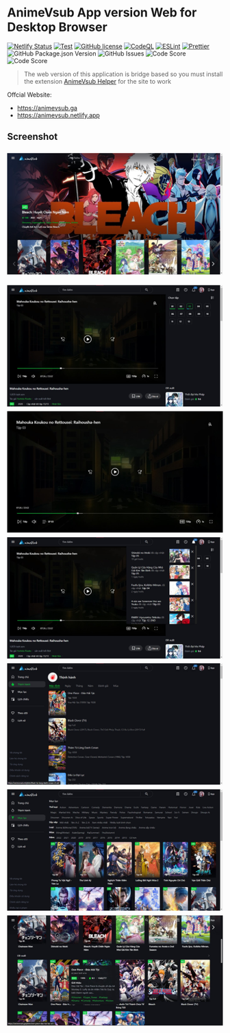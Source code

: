 # AnimeVsub App version Web for Desktop Browser

[![Netlify Status](https://api.netlify.com/api/v1/badges/8d283f4d-ec6c-4fdd-af55-472118515914/deploy-status)](https://app.netlify.com/sites/animevsub/deploys) [![Test](https://github.com/anime-vsub/desktop-web/actions/workflows/test.yml/badge.svg)](https://github.com/anime-vsub/desktop-web/actions/workflows/test.yml) [![GitHub license](https://img.shields.io/github/license/anime-vsub/app)](https://github.com/anime-vsub/desktop-web/blob/main/LICENSE) [![CodeQL](https://github.com/anime-vsub/desktop-web/actions/workflows/codeql.yml/badge.svg)](https://github.com/anime-vsub/desktop-web/actions/workflows/codeql.yml) [![ESLint](https://github.com/anime-vsub/desktop-web/actions/workflows/eslint.yml/badge.svg)](https://github.com/anime-vsub/desktop-web/actions/workflows/eslint.yml) [![Prettier](https://github.com/anime-vsub/desktop-web/actions/workflows/pretter.yml/badge.svg)](https://github.com/anime-vsub/desktop-web/actions/workflows/pretter.yml)
<img alt="GitHub Package.json Version" src="https://img.shields.io/github/package-json/v/anime-vsub/desktop-web" />
<img alt="GitHub Issues" src="https://img.shields.io/github/issues/anime-vsub/desktop-web" />
<img alt="Code Score" src="https://api.codiga.io/project/35013/score/svg" />
<img alt="Code Score" src="https://api.codiga.io/project/35013/status/svg" />

> The web version of this application is bridge based so you must install the extension [AnimeVsub Helper](https://github.com/anime-vsub/extension-animevsub-helper) for the site to work

Offcial Website:

- https://animevsub.ga
- https://animevsub.netlify.app

## Screenshot

<!--screenshot--><a href="./meta/screenshoots/2022-11-02 105058.jpeg"><img src="./meta/screenshoots/2022-11-02 105058.jpeg" style="margin-top: 8px"></a>

<a href="./meta/screenshoots/2022-11-02 150257.jpeg"><img src="./meta/screenshoots/2022-11-02 150257.jpeg" style="margin-top: 8px"></a>
<a href="./meta/screenshoots/2022-11-02 150331.jpeg"><img src="./meta/screenshoots/2022-11-02 150331.jpeg" style="margin-top: 8px"></a>
<a href="./meta/screenshoots/2022-11-02 150406.jpeg"><img src="./meta/screenshoots/2022-11-02 150406.jpeg" style="margin-top: 8px"></a>
<a href="./meta/screenshoots/2022-11-02 150545.jpeg"><img src="./meta/screenshoots/2022-11-02 150545.jpeg" style="margin-top: 8px"></a>
<a href="./meta/screenshoots/2022-11-02 150627.jpeg"><img src="./meta/screenshoots/2022-11-02 150627.jpeg" style="margin-top: 8px"></a>
<a href="./meta/screenshoots/2022-11-16 153321.jpeg"><img src="./meta/screenshoots/2022-11-16 153321.jpeg" style="margin-top: 8px"></a>

<!--/screenshot-->
